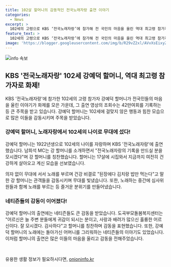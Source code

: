 ```yaml
---
title: 102살 할머니의 감동적인 전국노래자랑 출연 이야기
categories:
  - News
excerpt: >
  102세의 고령으로 KBS ‘전국노래자랑’에 참가해 전 국민의 마음을 울린 역대 최고령 참가자 강예덕 할머니가 화제다. 강 할머니는 화순 출신으로 102세의 나이로 최고령 참가자로 무대에 올랐고, 지팡이를 들지 않고 무대에 등장했다. 무대에서 찔레꽃을 열창하며 관객들을 감동시키고, 유튜브 조회수는 42만여 회를 기록했다. 또한, 강 할머니의 출연으로 네티즌들은 큰 반응을 보이며 감동 이야기를 나누고 있다. 
feature_text: >
  102세의 고령으로 KBS ‘전국노래자랑’에 참가해 전 국민의 마음을 울린 역대 최고령 참가자 강예덕 할머니가 화제다. 강 할머니는 화순 출신으로 102세의 나이로 최고령 참가자로 무대에 올랐고, 지팡이를 들지 않고 무대에 등장했다. 무대에서 찔레꽃을 열창하며 관객들을 감동시키고, 유튜브 조회수는 42만여 회를 기록했다. 또한, 강 할머니의 출연으로 네티즌들은 큰 반응을 보이며 감동 이야기를 나누고 있다. 
image: 'https://blogger.googleusercontent.com/img/b/R29vZ2xl/AVvXsEixyZcFfHzMRdzZMjFBmAUKJYCLCGyLL1o632UiGVXcaFdKo_bkvkuCioo0uUKlGfBVcT3P84aROyZIXSBEx3Aw5nCQ3pTgDom1WDC4m8eifvWiAmWEEVb4x6G_l8C0QH225ldMjyaFvpxGEBGNO37VmDTDMHGhJPq73UglMfDca1-0aw/s1600/blogspot.png'
---
```


<p><img src="https://blogger.googleusercontent.com/img/b/R29vZ2xl/AVvXsEixyZcFfHzMRdzZMjFBmAUKJYCLCGyLL1o632UiGVXcaFdKo_bkvkuCioo0uUKlGfBVcT3P84aROyZIXSBEx3Aw5nCQ3pTgDom1WDC4m8eifvWiAmWEEVb4x6G_l8C0QH225ldMjyaFvpxGEBGNO37VmDTDMHGhJPq73UglMfDca1-0aw/s1600/blogspot.png" alt="info 속보" /></p>

<h2 data-ke-size="size26">KBS '전국노래자랑' 102세 강예덕 할머니, 역대 최고령 참가자로 화제!</h2>

<p data-ke-size="size16">KBS '전국노래자랑'에 참가한 102세의 고령 참가자 강예덕 할머니가 전국민들의 마음을 울린 이야기가 화제를 모은 가운데, 그 출연 영상의 조회수는 42만여회를 기록하는 등 큰 주목을 받고 있습니다. 강예덕 할머니는 102세에 걸맞지 않은 행동과 힘찬 모습으로 많은 이들을 감동시키며 주목을 받았습니다.</p>

<h3>강예덕 할머니, 노래자랑에서 102세의 나이로 무대에 섰다!</h3>

<p data-ke-size="size16">강예덕 할머니는 1922년생으로 102세의 나이를 자랑하며 KBS '전국노래자랑'에 출연했습니다. 남희석 MC는 강 할머니를 소개하면서 "전국노래자랑의 기록을 만드실 분을 모시겠다"며 강 할머니를 칭찬했습니다. 할머니는 17살에 시집와서 지금까지 여전히 건강하게 살아오고 계신 모습을 선보였습니다.</p>

<p data-ke-size="size16">의자 없이 무대에 서서 노래를 부르며 건강 비결로 "된장에다 김치랑 밥만 먹는다"고 말한 강 할머니는 관객들을 감동시키며 무대를 빛냈습니다. 또한, 노래하는 중간에 심사위원들과 함께 노래를 부르는 등 즐거운 분위기를 만들어냈습니다.</p>

<h3>네티즌들의 감동이 이어졌다!</h3>

<p data-ke-size="size16">강예덕 할머니의 출연에는 네티즌들도 큰 감동을 받았습니다. 도곡부모돌봄복지센터는 "어르신은 늘 주변 분들에게 귀감이 되시는 분이고, 사랑과 배려가 많으신 훌륭한 어르신이다. 잘 모시겠다. 감사하다"고 할머니를 칭찬하며 감동을 표현했습니다. 또한, 강예덕 할머니의 노래에는 돌아가신 어머니를 그리워하는 네티즌들의 이야기도 있었습니다. 이처럼 할머니의 출연은 많은 이들의 마음을 울리고 감동을 전해주었습니다.</p>

<p data-ke-size="size16">&nbsp;</p>
유용한 생활 정보가 필요하시다면, <a href="https://onioninfo.kr" rel="dofollow">onioninfo.kr</a>


